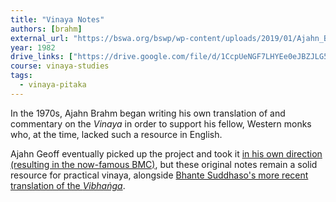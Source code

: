 ```yaml
---
title: "Vinaya Notes"
authors: [brahm]
external_url: "https://bswa.org/bswp/wp-content/uploads/2019/01/Ajahn_Brahmavamso_Vinaya_Notes.pdf"
year: 1982
drive_links: ["https://drive.google.com/file/d/1CcpUeNGF7LHYEe0eJBZJLG5M34y65KGW/view?usp=drivesdk"]
course: vinaya-studies
tags:
  - vinaya-pitaka
---
```


In the 1970s, Ajahn Brahm began writing his own translation of and commentary on the *Vinaya* in order to support his fellow, Western monks who, at the time, lacked such a resource in English. 

Ajahn Geoff eventually picked up the project and took it [in his own direction (resulting in the now-famous BMC)](/content/booklets/bmc_geoff), but these original notes remain a solid resource for practical vinaya, alongside [Bhante Suddhaso's more recent translation of the *Vibhaṅga*](/content/canon/analysis-of-the-bhikkhu-patimokkha_suddhaso).

